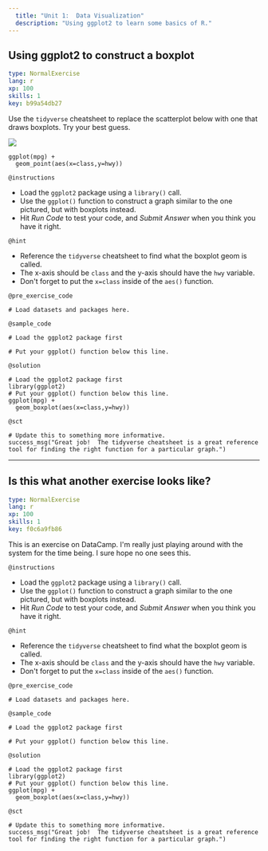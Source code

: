 ```yaml
---
  title: "Unit 1:  Data Visualization"
  description: "Using ggplot2 to learn some basics of R."
---
```


## Using ggplot2 to construct a boxplot

```yaml
type: NormalExercise 
lang: r
xp: 100 
skills: 1
key: b99a54db27   
```


Use the `tidyverse` cheatsheet to replace the scatterplot below with one that draws boxplots.   Try your best guess. 

![](https://svgsstats.github.io/forDataCamp/mpg_scatter_class_hwy.png)
```{r}
ggplot(mpg) +
  geom_point(aes(x=class,y=hwy))
```

`@instructions`
- Load the `ggplot2` package using a `library()` call. 
- Use the `ggplot()` function to construct a graph similar to the one pictured, but with boxplots instead.
- Hit *Run Code* to test your code, and *Submit Answer* when you think you have it right. 

`@hint`
- Reference the `tidyverse` cheatsheet to find what the boxplot geom is called. 
- The x-axis should be `class` and the y-axis should have the `hwy` variable.
- Don't forget to put the `x=class` inside of the `aes()` function.


`@pre_exercise_code`

```{r}
# Load datasets and packages here.

```

`@sample_code`

```{r}
# Load the ggplot2 package first

# Put your ggplot() function below this line.
```

`@solution`

```{r}
# Load the ggplot2 package first
library(ggplot2)
# Put your ggplot() function below this line. 
ggplot(mpg) + 
  geom_boxplot(aes(x=class,y=hwy))
```

`@sct`

```{r}
# Update this to something more informative.
success_msg("Great job!  The tidyverse cheatsheet is a great reference tool for finding the right function for a particular graph.")
```

---

## Is this what another exercise looks like?

```yaml
type: NormalExercise
lang: r
xp: 100
skills: 1
key: f0c6a9fb86
```

This is an exercise on DataCamp.  I'm really just playing around with the system for the time being.  I sure hope no one sees this. 

`@instructions`
- Load the `ggplot2` package using a `library()` call. 
- Use the `ggplot()` function to construct a graph similar to the one pictured, but with boxplots instead.
- Hit *Run Code* to test your code, and *Submit Answer* when you think you have it right. 

`@hint`
- Reference the `tidyverse` cheatsheet to find what the boxplot geom is called. 
- The x-axis should be `class` and the y-axis should have the `hwy` variable.
- Don't forget to put the `x=class` inside of the `aes()` function.


`@pre_exercise_code`

```{r}
# Load datasets and packages here.

```

`@sample_code`

```{r}
# Load the ggplot2 package first

# Put your ggplot() function below this line.
```

`@solution`

```{r}
# Load the ggplot2 package first
library(ggplot2)
# Put your ggplot() function below this line. 
ggplot(mpg) + 
  geom_boxplot(aes(x=class,y=hwy))
```

`@sct`

```{r}
# Update this to something more informative.
success_msg("Great job!  The tidyverse cheatsheet is a great reference tool for finding the right function for a particular graph.")
```

